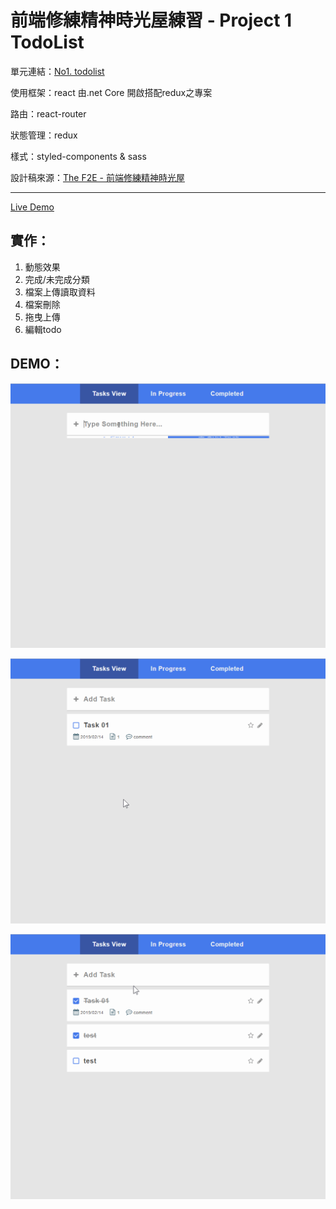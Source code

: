 # 前端修練精神時光屋練習 - Project 1 TodoList

 單元連結：[No1. todolist](https://www.facebook.com/groups/173311386703334/learning_content/?filter=377909922704174&post=180286976005775)

 使用框架：react 由.net Core 開啟搭配redux之專案

路由：react-router

 狀態管理：redux

 樣式：styled-components & sass

  設計稿來源：[The F2E - 前端修練精神時光屋](https://hexschool.github.io/THE_F2E_Design/todolist/?fbclid=IwAR2eO1poU8DRxIJFctzWyai7Gjn5R45rja22EuR0JHrBUg-3obK5JeMx4wY)

  ---

  [Live Demo](https://ivywang122.github.io/donetCore-reactredux_todolist-app-v2/)

  ## 實作：

  1. 動態效果
  2. 完成/未完成分類
  3. 檔案上傳讀取資料
  4. 檔案刪除
  5. 拖曳上傳
  6. 編輯todo

  ## DEMO：

  ![image](https://github.com/ivywang122/donetCore-reactredux_todolist-app-v2/blob/master/images/001.gif)

  ![image](https://github.com/ivywang122/donetCore-reactredux_todolist-app-v2/blob/master/images/002.gif)

  ![image](https://github.com/ivywang122/donetCore-reactredux_todolist-app-v2/blob/master/images/003.gif)






